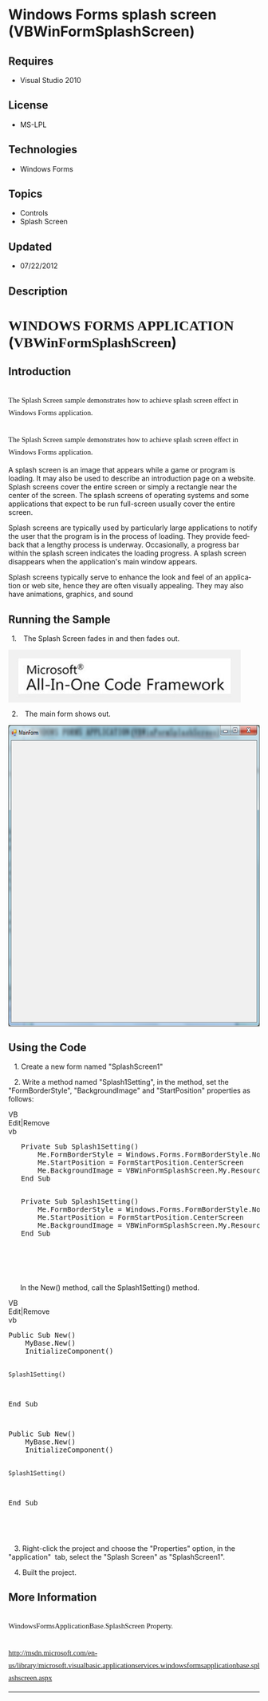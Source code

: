 # Windows Forms splash screen (VBWinFormSplashScreen)
## Requires
- Visual Studio 2010
## License
- MS-LPL
## Technologies
- Windows Forms
## Topics
- Controls
- Splash Screen
## Updated
- 07/22/2012
## Description

<h1><span style="font-family:新宋体">WINDOWS FORMS APPLICATION</span> (<span style="font-family:新宋体">VBWinFormSplashScreen</span>)</h1>
<h2>Introduction</h2>
<h2><span style="font-size:11.0pt; line-height:115%; font-family:&quot;Calibri&quot;,&quot;sans-serif&quot;; font-weight:normal">The Splash Screen sample demonstrates how to achieve splash screen effect in Windows Forms application.</span><span style="font-size:11.0pt; line-height:115%; font-family:&quot;Calibri&quot;,&quot;sans-serif&quot;; font-weight:normal">
</span></h2>
<h2><span style="font-size:11.0pt; line-height:115%; font-family:&quot;Calibri&quot;,&quot;sans-serif&quot;; font-weight:normal">The Splash Screen sample demonstrates how to achieve splash screen effect in Windows Forms application.</span><span style="font-size:11.0pt; line-height:115%; font-family:&quot;Calibri&quot;,&quot;sans-serif&quot;; font-weight:normal">
</span></h2>
<p class="MsoNormal"><span style="">A splash screen is an image that appears while a game or program is loading. It may also be used to describe an introduction page on a website. Splash screens cover the entire screen or simply a rectangle near the center
 of the screen. The splash screens of operating systems and some applications that expect to be run full-screen usually cover the entire screen.
</span></p>
<p class="MsoNormal"><span lang="EN" style="">Splash screens are typically used by particularly large applications to notify the user that the program is in the process of loading. They provide feedback that a lengthy process is underway. Occasionally, a
 progress bar within the splash screen indicates the loading progress. A splash screen disappears when the application's main window appears.
</span></p>
<p class="MsoNormal"><span lang="EN" style="">Splash screens typically serve to enhance the look and feel of an application or web
<span class="GramE">site,</span> hence they are often visually appealing. They may also have animations, graphics, and sound</span><span style="">
</span></p>
<h2>Running the Sample</h2>
<p class="MsoListParagraph" style="text-indent:5.0pt"><span style=""><span style="">1.<span style="font:7.0pt &quot;Times New Roman&quot;">&nbsp;&nbsp;&nbsp;&nbsp;&nbsp;
</span></span></span><span style="">The Splash Screen fades in and then fades out.
</span></p>
<p class="MsoNormal"><span style=""><img src="61551-image.png" alt="" width="466" height="106" align="middle">
</span><span style=""></span></p>
<p class="MsoListParagraph" style="text-indent:5.0pt"><span style=""><span style="">2.<span style="font:7.0pt &quot;Times New Roman&quot;">&nbsp;&nbsp;&nbsp;&nbsp;&nbsp;
</span></span></span><span style="">The main form shows out. </span></p>
<p class="MsoNormal"><span style=""><img src="61552-image.png" alt="" width="720" height="604" align="middle">
</span><span style=""></span></p>
<h2>Using the Code</h2>
<p class="MsoNormal"><span style="">&nbsp;&nbsp; </span>1. Create a new form named &quot;SplashScreen1&quot;</p>
<p class="MsoNormal"><span style="">&nbsp;&nbsp; </span>2. Write a method named &quot;Splash1Setting&quot;, in the method, set the &quot;FormBorderStyle&quot;, &quot;BackgroundImage&quot; and &quot;StartPosition&quot; properties as follows:<span style="">&nbsp;&nbsp;&nbsp;&nbsp;&nbsp;
</span></p>
<div class="scriptcode">
<div class="pluginEditHolder" pluginCommand="mceScriptCode">
<div class="title"><span>VB</span></div>
<div class="pluginLinkHolder"><span class="pluginEditHolderLink">Edit</span>|<span class="pluginRemoveHolderLink">Remove</span>
</div>
<span class="hidden">vb</span>
<pre class="hidden">
   Private Sub Splash1Setting()
       Me.FormBorderStyle = Windows.Forms.FormBorderStyle.None
       Me.StartPosition = FormStartPosition.CenterScreen
       Me.BackgroundImage = VBWinFormSplashScreen.My.Resources.SplashImage
   End Sub

</pre>
<pre id="codePreview" class="vb">
   Private Sub Splash1Setting()
       Me.FormBorderStyle = Windows.Forms.FormBorderStyle.None
       Me.StartPosition = FormStartPosition.CenterScreen
       Me.BackgroundImage = VBWinFormSplashScreen.My.Resources.SplashImage
   End Sub

</pre>
</div>
</div>
<div class="endscriptcode">&nbsp;</div>
<p class="MsoNormal"><span style="">&nbsp;&nbsp;&nbsp; </span></p>
<p class="MsoNormal"><span style="">&nbsp;</span><span style="">&nbsp;&nbsp;&nbsp;&nbsp;
</span>In the New() method, call the Splash1Setting() method.<span style=""> </span>
</p>
<div class="scriptcode">
<div class="pluginEditHolder" pluginCommand="mceScriptCode">
<div class="title"><span>VB</span></div>
<div class="pluginLinkHolder"><span class="pluginEditHolderLink">Edit</span>|<span class="pluginRemoveHolderLink">Remove</span>
</div>
<span class="hidden">vb</span>
<pre class="hidden">
Public Sub New()
    MyBase.New()
    InitializeComponent()


    Splash1Setting()
End Sub

</pre>
<pre id="codePreview" class="vb">
Public Sub New()
    MyBase.New()
    InitializeComponent()


    Splash1Setting()
End Sub

</pre>
</div>
</div>
<div class="endscriptcode">&nbsp;</div>
<p class="MsoNormal"><span style=""></span></p>
<p class="MsoNormal"><span style="">&nbsp;&nbsp; </span>3. Right-click the project and choose the &quot;Properties&quot; option, in the &quot;application<span class="GramE">&quot;<span style="">&nbsp;
</span>tab</span>, select the &quot;Splash Screen&quot; as &quot;SplashScreen1&quot;.</p>
<p class="MsoNormal"><span style="">&nbsp;&nbsp; </span>4. Built the project.<span style="">
</span></p>
<h2>More Information<span style="font-size:11.0pt; line-height:115%; font-family:&quot;Calibri&quot;,&quot;sans-serif&quot;; font-weight:normal">
</span></h2>
<h2><span class="SpellE"><span style="font-size:11.0pt; line-height:115%; font-family:&quot;Calibri&quot;,&quot;sans-serif&quot;; font-weight:normal">WindowsFormsApplicationBase.SplashScreen</span></span><span style="font-size:11.0pt; line-height:115%; font-family:&quot;Calibri&quot;,&quot;sans-serif&quot;; font-weight:normal">
 Property. </span></h2>
<h2><span style="font-size:11.0pt; line-height:115%; font-family:&quot;Calibri&quot;,&quot;sans-serif&quot;; font-weight:normal"><a href="http://msdn.microsoft.com/en-us/library/microsoft.visualbasic.applicationservices.windowsformsapplicationbase.splashscreen.aspx">http://msdn.microsoft.com/en-us/library/microsoft.visualbasic.applicationservices.windowsformsapplicationbase.splashscreen.aspx</a>
</span></h2>
<hr>
<div><a href="http://go.microsoft.com/?linkid=9759640" style="margin-top:3px"><img alt="" src="-onecodelogo">
</a></div>
